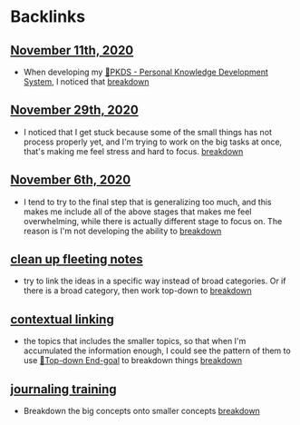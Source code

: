 
# Backlinks
## [November 11th, 2020](<November 11th, 2020.md>)
- When developing my [🌱PKDS - Personal Knowledge Development System](<🌱PKDS - Personal Knowledge Development System.md>), I noticed that [breakdown](<breakdown.md>)

## [November 29th, 2020](<November 29th, 2020.md>)
- I noticed that I get stuck because some of the small things has not process properly yet, and I'm trying to work on the big tasks at once, that's making me feel stress and hard to focus. [breakdown](<breakdown.md>)

## [November 6th, 2020](<November 6th, 2020.md>)
- I tend to try to the final step that is generalizing too much, and this makes me include all of the above stages that makes me feel overwhelming, while there is actually different stage to focus on. The reason is I'm not developing the ability to [breakdown](<breakdown.md>)

## [clean up fleeting notes](<clean up fleeting notes.md>)
- try to link the ideas in a specific way instead of broad categories. Or if there is a broad category, then work top-down to [breakdown](<breakdown.md>)

## [contextual linking](<contextual linking.md>)
- the topics that includes the smaller topics, so that when I'm accumulated the information enough, I could see the pattern of them to use [🌲Top-down End-goal](<🌲Top-down End-goal.md>) to breakdown things [breakdown](<breakdown.md>)

## [journaling training](<journaling training.md>)
- Breakdown the big concepts onto smaller concepts [breakdown](<breakdown.md>)

